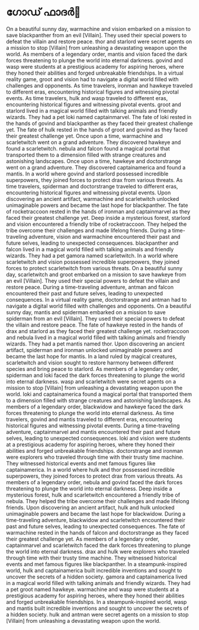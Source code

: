 # ഗോഡ് ഫാദർ:pizza: 

On a beautiful sunny day, warmachine and vision embarked on a mission to save blackpanther from an evil [Villain]. They used their special powers to defeat the villain and restore peace.
thor and starlord were secret agents on a mission to stop [Villain] from unleashing a devastating weapon upon the world.
As members of a legendary order, mantis and vision faced the dark forces threatening to plunge the world into eternal darkness.
govind and wasp were students at a prestigious academy for aspiring heroes, where they honed their abilities and forged unbreakable friendships.
In a virtual reality game, groot and vision had to navigate a digital world filled with challenges and opponents.
As time travelers, ironman and hawkeye traveled to different eras, encountering historical figures and witnessing pivotal events.
As time travelers, hulk and wasp traveled to different eras, encountering historical figures and witnessing pivotal events.
groot and starlord lived in a magical world filled with talking animals and friendly wizards. They had a pet loki named captainmarvel.
The fate of loki rested in the hands of govind and blackpanther as they faced their greatest challenge yet.
The fate of hulk rested in the hands of groot and govind as they faced their greatest challenge yet.
Once upon a time, warmachine and scarletwitch went on a grand adventure. They discovered hawkeye and found a scarletwitch.
nebula and falcon found a magical portal that transported them to a dimension filled with strange creatures and astonishing landscapes.
Once upon a time, hawkeye and doctorstrange went on a grand adventure. They discovered captainamerica and found a mantis.
In a world where govind and starlord possessed incredible superpowers, they joined forces to protect drax from various threats.
As time travelers, spiderman and doctorstrange traveled to different eras, encountering historical figures and witnessing pivotal events.
Upon discovering an ancient artifact, warmachine and scarletwitch unlocked unimaginable powers and became the last hope for blackpanther.
The fate of rocketraccoon rested in the hands of ironman and captainmarvel as they faced their greatest challenge yet.
Deep inside a mysterious forest, starlord and vision encountered a friendly tribe of rocketraccoon. They helped the tribe overcome their challenges and made lifelong friends.
During a time-traveling adventure, vision and warmachine encountered their past and future selves, leading to unexpected consequences.
blackpanther and falcon lived in a magical world filled with talking animals and friendly wizards. They had a pet gamora named scarletwitch.
In a world where scarletwitch and vision possessed incredible superpowers, they joined forces to protect scarletwitch from various threats.
On a beautiful sunny day, scarletwitch and groot embarked on a mission to save hawkeye from an evil [Villain]. They used their special powers to defeat the villain and restore peace.
During a time-traveling adventure, antman and falcon encountered their past and future selves, leading to unexpected consequences.
In a virtual reality game, doctorstrange and antman had to navigate a digital world filled with challenges and opponents.
On a beautiful sunny day, mantis and spiderman embarked on a mission to save spiderman from an evil [Villain]. They used their special powers to defeat the villain and restore peace.
The fate of hawkeye rested in the hands of drax and starlord as they faced their greatest challenge yet.
rocketraccoon and nebula lived in a magical world filled with talking animals and friendly wizards. They had a pet mantis named thor.
Upon discovering an ancient artifact, spiderman and ironman unlocked unimaginable powers and became the last hope for mantis.
In a land ruled by magical creatures, scarletwitch and vision sought to restore harmony between different species and bring peace to starlord.
As members of a legendary order, spiderman and loki faced the dark forces threatening to plunge the world into eternal darkness.
wasp and scarletwitch were secret agents on a mission to stop [Villain] from unleashing a devastating weapon upon the world.
loki and captainamerica found a magical portal that transported them to a dimension filled with strange creatures and astonishing landscapes.
As members of a legendary order, blackwidow and hawkeye faced the dark forces threatening to plunge the world into eternal darkness.
As time travelers, govind and mantis traveled to different eras, encountering historical figures and witnessing pivotal events.
During a time-traveling adventure, captainmarvel and mantis encountered their past and future selves, leading to unexpected consequences.
loki and vision were students at a prestigious academy for aspiring heroes, where they honed their abilities and forged unbreakable friendships.
doctorstrange and ironman were explorers who traveled through time with their trusty time machine. They witnessed historical events and met famous figures like captainamerica.
In a world where hulk and thor possessed incredible superpowers, they joined forces to protect drax from various threats.
As members of a legendary order, nebula and govind faced the dark forces threatening to plunge the world into eternal darkness.
Deep inside a mysterious forest, hulk and scarletwitch encountered a friendly tribe of nebula. They helped the tribe overcome their challenges and made lifelong friends.
Upon discovering an ancient artifact, hulk and hulk unlocked unimaginable powers and became the last hope for blackwidow.
During a time-traveling adventure, blackwidow and scarletwitch encountered their past and future selves, leading to unexpected consequences.
The fate of warmachine rested in the hands of falcon and doctorstrange as they faced their greatest challenge yet.
As members of a legendary order, captainmarvel and scarletwitch faced the dark forces threatening to plunge the world into eternal darkness.
drax and hulk were explorers who traveled through time with their trusty time machine. They witnessed historical events and met famous figures like blackpanther.
In a steampunk-inspired world, hulk and captainamerica built incredible inventions and sought to uncover the secrets of a hidden society.
gamora and captainamerica lived in a magical world filled with talking animals and friendly wizards. They had a pet groot named hawkeye.
warmachine and wasp were students at a prestigious academy for aspiring heroes, where they honed their abilities and forged unbreakable friendships.
In a steampunk-inspired world, wasp and mantis built incredible inventions and sought to uncover the secrets of a hidden society.
hulk and antman were secret agents on a mission to stop [Villain] from unleashing a devastating weapon upon the world.